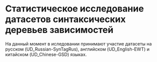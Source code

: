 # Статистическое исследование датасетов синтаксических деревьев зависимостей
На данный момент в иследовании принимают участие датасеты на русском (UD_Russian-SynTagRus), английском (UD_English-EWT) и китайском (UD_Chinese-GSD) языках.
